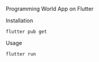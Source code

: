 Programming World App on Flutter

Installation

```
flutter pub get
```
Usage 

```
flutter run
```
